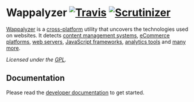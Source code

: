 # Wappalyzer [![Travis](https://img.shields.io/travis/AliasIO/Wappalyzer.svg)](https://travis-ci.org/AliasIO/Wappalyzer/) [![Scrutinizer](https://scrutinizer-ci.com/g/AliasIO/Wappalyzer/badges/quality-score.png?b=master)](https://scrutinizer-ci.com/g/AliasIO/Wappalyzer/?branch=master)

[Wappalyzer](https://www.wappalyzer.com/) is a
[cross-platform](https://github.com/AliasIO/Wappalyzer/wiki/Drivers) utility that uncovers the
technologies used on websites. It detects
[content management systems](https://www.wappalyzer.com/categories/cms),
[eCommerce platforms](https://www.wappalyzer.com/categories/ecommerce),
[web servers](https://www.wappalyzer.com/categories/web-servers),
[JavaScript frameworks](https://www.wappalyzer.com/categories/javascript-frameworks),
[analytics tools](https://www.wappalyzer.com/categories/analytics) and
[many more](https://www.wappalyzer.com/applications).

*Licensed under the [GPL](https://github.com/AliasIO/Wappalyzer/blob/master/LICENSE).*


## Documentation

Please read the [developer documentation](https://www.wappalyzer.com/docs) to get started.
